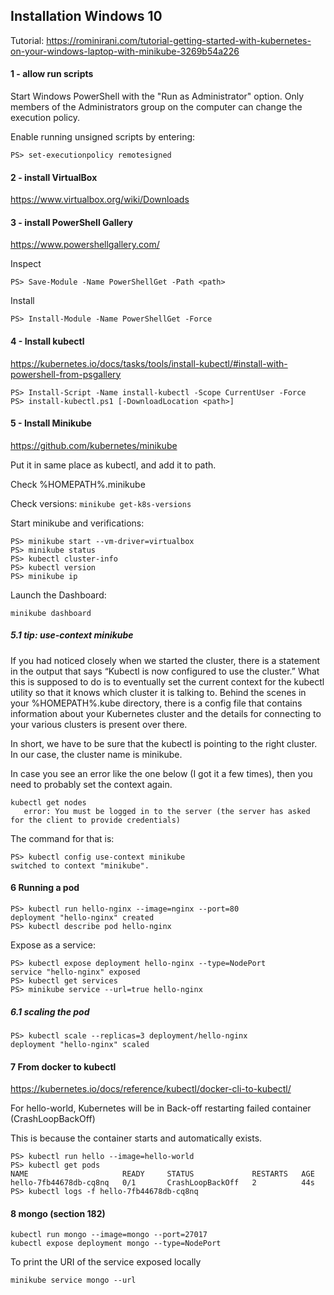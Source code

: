 
## Installation Windows 10

Tutorial: https://rominirani.com/tutorial-getting-started-with-kubernetes-on-your-windows-laptop-with-minikube-3269b54a226

#### 1 - allow run scripts

Start Windows PowerShell with the "Run as Administrator" option. Only members of the Administrators group on the computer can change the execution policy.

Enable running unsigned scripts by entering:

```
PS> set-executionpolicy remotesigned
```

#### 2 - install VirtualBox
https://www.virtualbox.org/wiki/Downloads

#### 3 - install PowerShell Gallery

https://www.powershellgallery.com/

Inspect
```
PS> Save-Module -Name PowerShellGet -Path <path>
```
Install
```
PS> Install-Module -Name PowerShellGet -Force
```

#### 4 - Install kubectl

https://kubernetes.io/docs/tasks/tools/install-kubectl/#install-with-powershell-from-psgallery

```
PS> Install-Script -Name install-kubectl -Scope CurrentUser -Force
PS> install-kubectl.ps1 [-DownloadLocation <path>]
```

#### 5 - Install Minikube

https://github.com/kubernetes/minikube

Put it in same place as kubectl, and add it to path.

Check %HOMEPATH%\.minikube

Check versions: `minikube get-k8s-versions`

Start minikube and verifications:
```
PS> minikube start --vm-driver=virtualbox
PS> minikube status
PS> kubectl cluster-info
PS> kubectl version
PS> minikube ip
```

Launch the Dashboard:
```
minikube dashboard
```

##### 5.1 tip: use-context minikube

If you had noticed closely when we started the cluster, there is a statement in the output that says “Kubectl is now configured to use the cluster.” What this is supposed to do is to eventually set the current context for the kubectl utility so that it knows which cluster it is talking to. Behind the scenes in your %HOMEPATH%\.kube directory, there is a config file that contains information about your Kubernetes cluster and the details for connecting to your various clusters is present over there.

In short, we have to be sure that the kubectl is pointing to the right cluster. In our case, the cluster name is minikube.

In case you see an error like the one below (I got it a few times), then you need to probably set the context again.

```
kubectl get nodes
   error: You must be logged in to the server (the server has asked for the client to provide credentials)
```

The command for that is:

```
PS> kubectl config use-context minikube
switched to context "minikube".
```

#### 6 Running a pod

```
PS> kubectl run hello-nginx --image=nginx --port=80
deployment "hello-nginx" created
PS> kubectl describe pod hello-nginx
```

Expose as a service:
```
PS> kubectl expose deployment hello-nginx --type=NodePort
service "hello-nginx" exposed
PS> kubectl get services
PS> minikube service --url=true hello-nginx
```

##### 6.1 scaling the pod
```
PS> kubectl scale --replicas=3 deployment/hello-nginx
deployment "hello-nginx" scaled
```

#### 7 From docker to kubectl

https://kubernetes.io/docs/reference/kubectl/docker-cli-to-kubectl/

For hello-world, Kubernetes will be in Back-off restarting failed container (CrashLoopBackOff)

This is because the container starts and automatically exists.

```
PS> kubectl run hello --image=hello-world
PS> kubectl get pods
NAME                     READY     STATUS             RESTARTS   AGE
hello-7fb44678db-cq8nq   0/1       CrashLoopBackOff   2          44s
PS> kubectl logs -f hello-7fb44678db-cq8nq
```

#### 8 mongo (section 182)
```
kubectl run mongo --image=mongo --port=27017
kubectl expose deployment mongo --type=NodePort
```

To print the URI of the service exposed locally

```
minikube service mongo --url
```